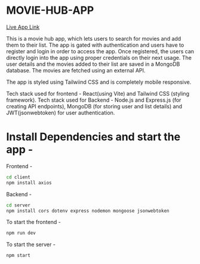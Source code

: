 # MOVIE-HUB-APP

[Live App Link](https://movie-hub-client.vercel.app)

This is a movie hub app, which lets users to search for movies and add them to their list. The app is gated with authentication and users have to register and login in order to access the app.
Once registered, the users can directly login into the app using proper credentials on their next usage. The user details and the movies added to their list are saved in a MongoDB database.
The movies are fetched using an external API.

The app is styled using Tailwiind CSS and is completely mobile responsive.

Tech stack used for frontend - React(using Vite) and Tailwind CSS (styling framework). 
Tech stack used for Backend - Node.js and Express.js (for creating API endpoints), MongoDB (for storing user and list details) and JWT(jsonwebtoken) for user authentication.


# Install Dependencies and start the app -

Frontend - 
```bash
cd client
npm install axios
```

Backend -
```bash
cd server
npm install cors dotenv express nodemon mongoose jsonwebtoken
```

To start the frontend -
```bash
npm run dev
```


To start the server -
```bash
npm start
```
